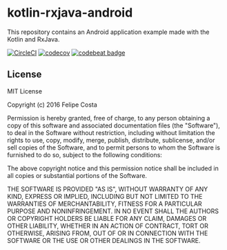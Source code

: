 # kotlin-rxjava-android

This repository contains an Android application example made with the Kotlin and RxJava.

[![CircleCI](https://circleci.com/gh/felipehjcosta/marvel-app.svg?style=svg)](https://circleci.com/gh/felipehjcosta/marvel-app)
[![codecov](https://codecov.io/gh/felipehjcosta/marvel-app/branch/master/graph/badge.svg)](https://codecov.io/gh/felipehjcosta/marvel-app)
[![codebeat badge](https://codebeat.co/badges/34651f37-6eee-421a-bab3-ae65b4079f04)](https://codebeat.co/projects/github-com-felipehjcosta-marvel-app-master)

License
-------

  MIT License
  
  Copyright (c) 2016 Felipe Costa
  
  Permission is hereby granted, free of charge, to any person obtaining a copy
  of this software and associated documentation files (the "Software"), to deal
  in the Software without restriction, including without limitation the rights
  to use, copy, modify, merge, publish, distribute, sublicense, and/or sell
  copies of the Software, and to permit persons to whom the Software is
  furnished to do so, subject to the following conditions:
  
  The above copyright notice and this permission notice shall be included in all
  copies or substantial portions of the Software.
  
  THE SOFTWARE IS PROVIDED "AS IS", WITHOUT WARRANTY OF ANY KIND, EXPRESS OR
  IMPLIED, INCLUDING BUT NOT LIMITED TO THE WARRANTIES OF MERCHANTABILITY,
  FITNESS FOR A PARTICULAR PURPOSE AND NONINFRINGEMENT. IN NO EVENT SHALL THE
  AUTHORS OR COPYRIGHT HOLDERS BE LIABLE FOR ANY CLAIM, DAMAGES OR OTHER
  LIABILITY, WHETHER IN AN ACTION OF CONTRACT, TORT OR OTHERWISE, ARISING FROM,
  OUT OF OR IN CONNECTION WITH THE SOFTWARE OR THE USE OR OTHER DEALINGS IN THE
  SOFTWARE.
  
